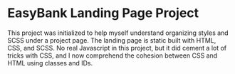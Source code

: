 # EasyBank Landing Page Project

This project was initialized to help myself understand organizing styles and SCSS under a project page. 
The landing page is static built with HTML, CSS, and SCSS. No real Javascript in this project, but it did cement a lot of tricks with CSS,
and I now comprehend the cohesion between CSS and HTML using classes and IDs.
